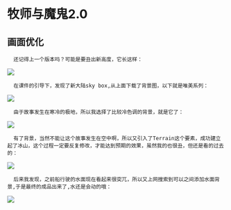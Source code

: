 牧师与魔鬼2.0
===
## 画面优化
		
      还记得上一个版本吗？可能是要丑出新高度，它长这样：
![](http://m.qpic.cn/psb?/V139yGGO0Oh9Ae/Q0xjRCWLXdPTOK21EwiBQArUV8BugwMg*m*3t71EfyQ!/b/dHIAAAAAAAAA&bo=CQTbAQAAAAADB*U!&rf=viewer_4)

	           
      在课件的引导下，发现了新大陆sky box,从上面下载了背景图，以下就是唯美系列：
![](http://m.qpic.cn/psb?/V139yGGO0Oh9Ae/Q4ji44xSLgToghgf5.X1ZTu.4y2zk2RMVt8Su*i*U5w!/b/dEQBAAAAAAAA&bo=IQXfAAAAAAADB9k!&rf=viewer_4)

	
      由于故事发生在寒冷的极地，所以我选择了比较冷色调的背景，就是它了：
![](http://m.qpic.cn/psb?/V139yGGO0Oh9Ae/Iz9tvXZlQolZoteeuFo.o8BBBd4DvT7I7iqCDXhzxAc!/b/dGEBAAAAAAAA&bo=TgGbAAAAAAADB*Y!&rf=viewer_4&t=5) 

      有了背景，当然不能让这个故事发生在空中啊，所以又引入了Terrain这个要素，成功建立起了冰山，这个过程一定要反复修改，才能达到预期的效果，虽然我的也很丑，但还是看的过去的：
      

![](http://m.qpic.cn/psb?/V139yGGO0Oh9Ae/D8QYM03hPwQ82syFpyMHX.9yFnP9dXs4SJYCJTRrAbM!/b/dJEAAAAAAAAA&bo=xwO3AQAAAAADRxA!&rf=viewer_4&t=5)


      后来我发现，之前船行驶的水面现在看起来很突兀，所以又上网搜索到可以之间添加水面背景,于是最终的成品出来了,水还是会动的哦：
      

![](http://m.qpic.cn/psb?/V139yGGO0Oh9Ae/mqk3UjaNdUIsS2gsGIaYmKkJrYVKVDtodur6ijUFX48!/b/dPMAAAAAAAAA&bo=QQT6AQAAAAADB5w!&rf=viewer_4&t=5)
